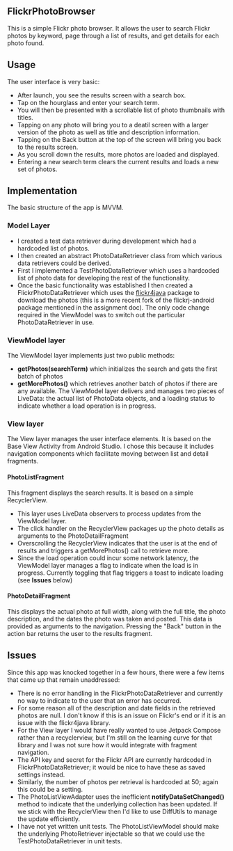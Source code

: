 ## FlickrPhotoBrowser
This is a simple Flickr photo browser.  It allows the user to search Flickr photos by keyword, page through a list of results, and get details for each photo found.
## Usage
The user interface is very basic:
- After launch, you see the results screen with a search box.
- Tap on the hourglass and enter your search term.
- You will then be presented with a scrollable list of photo thumbnails with titles.
- Tapping on any photo will bring you to a deatil screen with a larger version of the photo as well as title and description information.
- Tapping on the Back button at the top of the screen will bring you back to the results screen.
- As you scroll down the results, more photos are loaded and displayed.
- Entering a new search term clears the current results and loads a new set of photos.

## Implementation
The basic structure of the app is MVVM.
### Model Layer
- I created a test data retriever during development which had a hardcoded list of photos.
- I then created an abstract PhotoDataRetriever class from which various data retrievers could be derived.
- First I implemented a TestPhotoDataRetriever which uses a hardcoded list of photo data for developing the rest of the functionality.
- Once the basic functionality was established I then created a FlickrPhotoDataRetriever which uses the [flickr4java](https://github.com/boncey/Flickr4Java) package to download the photos (this is a more recent fork of the flickrj-android package mentioned in the assignment doc).  The only code change required in the ViewModel was to switch out the particular PhotoDataRetriever in use.
### ViewModel layer
The ViewModel layer implements just two public methods:
- **getPhotos(searchTerm)** which initializes the search and gets the first batch of photos
-  **getMorePhotos()** which retrieves another batch of photos if there are any available.
   The ViewModel layer delivers and manages two pieces of LiveData: the actual list of PhotoData objects, and a loading status to indicate whether a load operation is in progress.
### View layer
The View layer manages the user interface elements.  It is based on the Base View Activity from Android Studio.  I chose this because it includes navigation components which facilitate moving between list and detail fragments.
#### PhotoListFragment
This fragment displays the search results.  It is based on a simple RecyclerView.

- This layer uses LiveData observers to process updates from the ViewModel layer.
- The click handler on the RecyclerView packages up the photo details as arguments to the PhotoDetailFragment
- Overscrolling the RecyclerView indicates that the user is at the end of results and triggers a getMorePhotos() call to retrieve more.
- Since the load operation could incur some network latency, the ViewModel layer manages a flag to indicate when the load is in progress.  Currently toggling that flag triggers a toast to indicate loading (see **Issues** below)

#### PhotoDetailFragment
This displays the actual photo at full width, along with the full title, the photo description, and the dates the photo was taken and posted.  This data is provided as arguments to the navigation.  Pressing the "Back" button in the action bar returns the user to the results fragment.

## Issues
Since this app was knocked together in a few hours, there were a few items that came up that remain unaddressed:

- There is no error handling in the FlickrPhotoDataRetriever and currently no way to indicate to the user that an error has occurred.
- For some reason  all of the description and date fields in the retrieved photos are null.  I don't know if this is an issue on Flickr's end or if it is an issue with the flickr4java library.
- For the View layer I would have really wanted to use Jetpack Compose rather than a recyclerview, but I'm still on the learning curve for that library and I was not sure how it would integrate with fragment navigation.
- The API key and secret for the Flickr API are currently hardcoded in FlickrPhotoDataRetriever; it would be nice to have these as saved settings instead.
- Similarly, the number of photos per retrieval is hardcoded at 50; again this could be a setting.
- The PhotoListViewAdapter uses the inefficient **notifyDataSetChanged()** method to indicate that the underlying collection has been updated.  If we stick with the RecyclerView then I'd like to use DiffUtils to manage the update efficiently.
- I have not yet written unit tests.  The PhotoListViewModel should make the underlying PhotoRetriever injectable so that we could use the TestPhotoDataRetriever in unit tests.